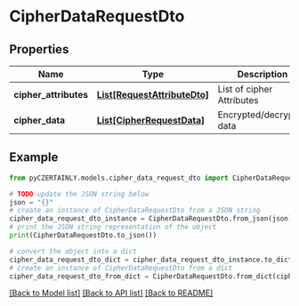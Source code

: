 # CipherDataRequestDto


## Properties

Name | Type | Description | Notes
------------ | ------------- | ------------- | -------------
**cipher_attributes** | [**List[RequestAttributeDto]**](RequestAttributeDto.md) | List of cipher Attributes | 
**cipher_data** | [**List[CipherRequestData]**](CipherRequestData.md) | Encrypted/decrypted data | 

## Example

```python
from pyCZERTAINLY.models.cipher_data_request_dto import CipherDataRequestDto

# TODO update the JSON string below
json = "{}"
# create an instance of CipherDataRequestDto from a JSON string
cipher_data_request_dto_instance = CipherDataRequestDto.from_json(json)
# print the JSON string representation of the object
print(CipherDataRequestDto.to_json())

# convert the object into a dict
cipher_data_request_dto_dict = cipher_data_request_dto_instance.to_dict()
# create an instance of CipherDataRequestDto from a dict
cipher_data_request_dto_from_dict = CipherDataRequestDto.from_dict(cipher_data_request_dto_dict)
```
[[Back to Model list]](../README.md#documentation-for-models) [[Back to API list]](../README.md#documentation-for-api-endpoints) [[Back to README]](../README.md)


